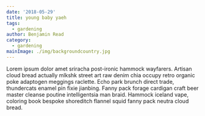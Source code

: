 ```yaml
---
date: '2018-05-29'
title: young baby yaeh
tags:
  - gardening
author: Benjamin Read
category:
  - gardening
mainImage: ./img/backgroundcountry.jpg
---
```

Lorem ipsum dolor amet sriracha post-ironic hammock wayfarers. Artisan cloud bread actually mlkshk street art raw denim chia occupy retro organic poke adaptogen meggings raclette. Echo park brunch direct trade, thundercats enamel pin fixie jianbing. Fanny pack forage cardigan craft beer master cleanse poutine intelligentsia man braid. Hammock iceland vape, coloring book bespoke shoreditch flannel squid fanny pack neutra cloud bread.
